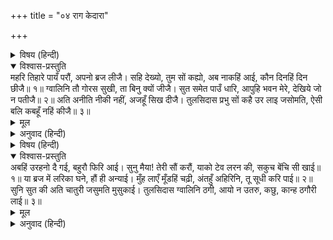+++
title = "०४ राग केदारा"

+++


<details><summary>विषय (हिन्दी)</summary>

(७)
</details>

<details open><summary>विश्वास-प्रस्तुति</summary>
महरि तिहारे पायँ परौं, अपनो ब्रज लीजै।  
सहि देख्यो, तुम सों कह्यो, अब नाकहिं आई,  
कौन दिनहिं दिन छीजै॥ १॥  
ग्वालिनि तौ गोरस सुखी, ता बिनु क्यों जीजै।  
सुत समेत पाउँ धारि, आपुहि भवन मेरे,  
देखिये जो न पतीजै॥ २॥  
अति अनीति नीकी नहीं, अजहूँ सिख दीजै।  
तुलसिदास प्रभु सों कहै उर लाइ जसोमति,  
ऐसी बलि कबहूँ नहिं कीजै॥ ३॥
</details>

<details><summary>मूल</summary>

महरि तिहारे पायँ परौं, अपनो ब्रज लीजै।  
सहि देख्यो, तुम सों कह्यो, अब नाकहिं आई,  
कौन दिनहिं दिन छीजै॥ १॥  
ग्वालिनि तौ गोरस सुखी, ता बिनु क्यों जीजै।  
सुत समेत पाउँ धारि, आपुहि भवन मेरे,  
देखिये जो न पतीजै॥ २॥  
अति अनीति नीकी नहीं, अजहूँ सिख दीजै।  
तुलसिदास प्रभु सों कहै उर लाइ जसोमति,  
ऐसी बलि कबहूँ नहिं कीजै॥ ३॥
</details>

<details><summary>अनुवाद (हिन्दी)</summary>

(ग्वालिनी फिर आकर श्रीयशोदा मैयाको उलाहना देने लगी—) व्रजरानी! तुम्हारे पैरों पड़ती हूँ, अपने व्रजको सँभालो। मैंने (बहुत) सहकर देख लिया, तुमसे भी कहा, पर अब तो नाकों आ गयी! रोज-रोज कौन (इस प्रकार) क्षति सहेगा!॥ १॥ ग्वालिनी तो दूध-दही-माखनसे ही सुखी रहती है, वही जब न रहे (सारा-का-सारा ही तुम्हारा कन्हैया बरबाद कर दे) तब क्योंकर जीया जाय। यदि मेरी बातपर विश्वास न हो तो अपने इस लाड़िलेको साथ लेकर आप स्वयं मेरे घर पधारें और (सब अपनी आँखोंसे) देख लें॥ २॥ अत्यन्त अनीति अच्छी नहीं होती। अब भी इसे समझा दें। तुलसीदासजीके शब्दोंमें यशोदा मैया प्रभुको हृदयसे लगाकर कहती हैं—बेटा! तेरी बलैया लेती हूँ, (आगे) कभी ऐसा न करना॥ ३॥
</details>

<details><summary>विषय (हिन्दी)</summary>

(८)
</details>

<details open><summary>विश्वास-प्रस्तुति</summary>
अबहिं उरहनो दै गई, बहुरौ फिरि आई।  
सुनु मैया! तेरी सौं करौं, याको टेव लरन की,  
सकुच बेंचि सी खाई॥ १॥  
या ब्रज में लरिका घने, हौं ही अन्याई।  
मुँह लाएँ मूँडहिं चढ़ी, अंतहुँ अहिरिनि, तू सूधी करि पाई॥ २॥  
सुनि सुत की अति चातुरी जसुमति मुसुकाई।  
तुलसिदास ग्वालिनि ठगी, आयो न उतरु,  
कछु, कान्ह ठगौरी लाई॥ ३॥
</details>

<details><summary>मूल</summary>

अबहिं उरहनो दै गई, बहुरौ फिरि आई।  
सुनु मैया! तेरी सौं करौं, याको टेव लरन की,  
सकुच बेंचि सी खाई॥ १॥  
या ब्रज में लरिका घने, हौं ही अन्याई।  
मुँह लाएँ मूँडहिं चढ़ी, अंतहुँ अहिरिनि, तू सूधी करि पाई॥ २॥  
सुनि सुत की अति चातुरी जसुमति मुसुकाई।  
तुलसिदास ग्वालिनि ठगी, आयो न उतरु,  
कछु, कान्ह ठगौरी लाई॥ ३॥
</details>

<details><summary>अनुवाद (हिन्दी)</summary>

(ग्वालिनीकी बातपर मैयाको विश्वास-सा करते देखकर श्रीकृष्ण रोते-से कहने लगे—मैया!) यह अभी-अभी तो उलाहना देकर गयी थी, फिर लौटकर आ गयी। मैया! सुन, मैं तेरी शपथ करके कहता हूँ; इसका तो लड़नेका स्वभाव हो गया है। यह शील-संकोचको तो मानो बेचकर खा गयी है॥ १॥ इस व्रजमें लड़के तो बहुत हैं, क्या मैं ही एक अन्यायी हूँ (जो बार-बार मुझपर ही दोष मँढ़ती चली आती है)? तेरे मुँह लगानेसे तो यह सिरपर ही चढ़ गयी है। आखिर अहीरनी ही तो है, तुम इसे बहुत सीधी मिल गयी॥ २॥ अपने लालकी बड़ी चतुराई (भरी बात) सुनकर यशोदाजी मुसकराने लगीं। तुलसीदासजी कहते हैं— ग्वालिनी तो (श्रीकृष्णकी बोली सुनकर) ठगी-सी रह गयी। उससे (कोई) उत्तर देते न बना। कन्हैयाने उसपर (मानो) कुछ टोना कर दिया हो॥ ३॥
</details>
